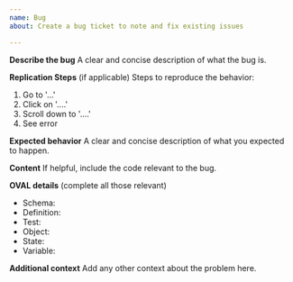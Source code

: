 ```yaml
---
name: Bug
about: Create a bug ticket to note and fix existing issues

---
```


**Describe the bug**
A clear and concise description of what the bug is.

**Replication Steps** (if applicable)
Steps to reproduce the behavior:
1. Go to '...'
2. Click on '....'
3. Scroll down to '....'
4. See error

**Expected behavior**
A clear and concise description of what you expected to happen.

**Content**
If helpful, include the code relevant to the bug.

**OVAL details** (complete all those relevant)
 - Schema:
 - Definition:
 - Test:
 - Object:
 - State:
 - Variable:

**Additional context**
Add any other context about the problem here.
